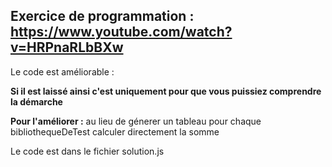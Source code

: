 ## Exercice de programmation : https://www.youtube.com/watch?v=HRPnaRLbBXw

Le code est améliorable :

**Si il est laissé ainsi c'est uniquement pour que vous puissiez comprendre la démarche**

**Pour l'améliorer :** au lieu de génerer un tableau pour chaque bibliothequeDeTest calculer directement la somme


Le code est dans le fichier solution.js
